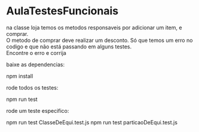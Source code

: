 # AulaTestesFuncionais
<p>
  na classe loja temos os metodos responsaveis por adicionar um item, e comprar.<br>
  O metodo de comprar deve realizar um desconto. Só que temos um erro no codigo e que não está passando em alguns testes.<br>
  Encontre o erro e corrija
</p>

<p>baixe as dependencias:</p>
    npm install
<br>
<p>rode todos os testes:</p>
  npm run test

<br>

<p>rode um teste especifico:</p>
  npm run test ClasseDeEqui.test.js
  npm run test particaoDeEqui.test.js
